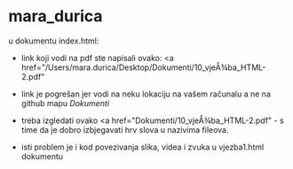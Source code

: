 # mara_durica
u dokumentu index.html:
- link koji vodi na pdf ste napisali ovako: \<a href="/Users/mara.durica/Desktop/Dokumenti/10_vjeÅ¾ba_HTML-2.pdf"
- link je pogrešan jer vodi na neku lokaciju na vašem računalu a ne na github mapu _Dokumenti_
- treba izgledati ovako \<a href="Dokumenti/10_vjeÅ¾ba_HTML-2.pdf" - s time da je dobro izbjegavati hrv slova u nazivima fileova. 

- isti problem je i kod povezivanja slika, videa i zvuka u vjezba1.html dokumentu
